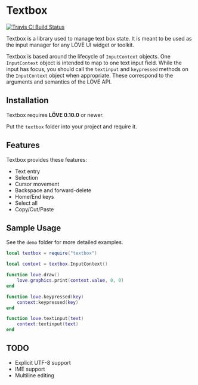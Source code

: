 # Textbox
[![Travis CI Build Status](https://api.travis-ci.org/LPGhatguy/textbox.svg?branch=master)](https://travis-ci.org/LPGhatguy/textbox)

Textbox is a library used to manage text box state. It is meant to be used as the input manager for any LÖVE UI widget or toolkit.

Textbox is based around the lifecycle of `InputContext` objects. One `InputContext` object is intended to map to one text input field. While the input has focus, you should call the `textinput` and `keypressed` methods on the `InputContext` object when appropriate. These correspond to the arguments and semantics of the LÖVE API.

## Installation
Textbox requires **LÖVE 0.10.0** or newer.

Put the `textbox` folder into your project and require it.

## Features
Textbox provides these features:

- Text entry
- Selection
- Cursor movement
- Backspace and forward-delete
- Home/End keys
- Select all
- Copy/Cut/Paste

## Sample Usage
See the `demo` folder for more detailed examples.

```lua
local textbox = require("textbox")

local context = textbox.InputContext()

function love.draw()
	love.graphics.print(context.value, 0, 0)
end

function love.keypressed(key)
	context:keypressed(key)
end

function love.textinput(text)
	context:textinput(text)
end
```

## TODO
- Explicit UTF-8 support
- IME support
- Multiline editing